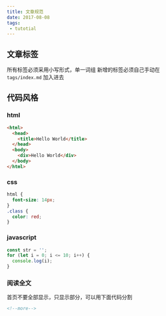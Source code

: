 ```yaml
---
title: 文章规范
date: 2017-08-08
tags:
 - tutotial
---
```


## 文章标签

所有标签必须采用小写形式，单一词组
新增的标签必须自己手动在 `tags/index.md` 加入进去<!--more-->


## 代码风格

### html

``` html
<html>
  <head>
    <title>Hello World</title>
  </head>
  <body>
    <div>Hello World</div>
  </body>
</html>
```


### css

``` css
html {
  font-size: 14px;
}
.class {
  color: red;
}
```


### javascript

``` javascript
const str = '';
for (let i = 0; i <= 10; i++) {
  console.log(i);
}
```

### 阅读全文
首页不要全部显示，只显示部分，可以用下面代码分割

```markdown
<!--more-->
```
